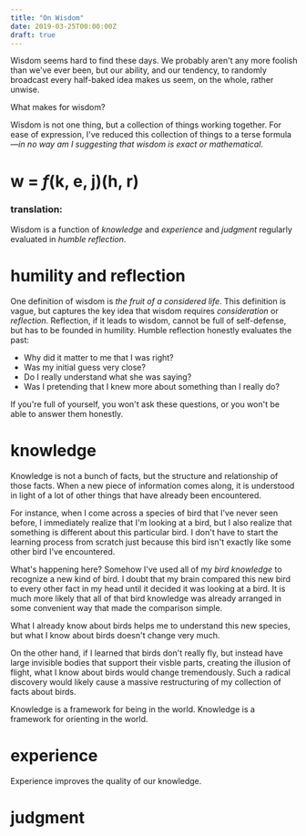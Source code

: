 ```yaml
---
title: "On Wisdom"
date: 2019-03-25T00:00:00Z
draft: true
---
```


Wisdom seems hard to find these days.
We probably aren't any more foolish than we've ever been,
but our ability, and our tendency, to randomly broadcast every half-baked idea
makes us seem, on the whole, rather unwise.

What makes for wisdom?

Wisdom is not one thing, but a collection of things working together.
For ease of expression, I've reduced this collection of things to a terse formula&mdash;*in no way am
I suggesting that wisdom is exact or mathematical*.

# w = *f*(k, e, j)(h, r)

### translation:

Wisdom is a function of
*knowledge* and *experience* and *judgment*
regularly evaluated in *humble* *reflection*.

# humility and reflection

One definition of wisdom is *the fruit of a considered life*.
This definition is vague, but captures the key idea that wisdom requires *consideration* or *reflection*.
Reflection, if it leads to wisdom, cannot be full of self-defense, but has to be founded in humility.
Humble reflection honestly evaluates the past:

* Why did it matter to me that I was right?
* Was my initial guess very close?
* Do I really understand what she was saying?
* Was I pretending that I knew more about something than I really do?

If you're full of yourself, you won't ask these questions, or you won't be able to answer them honestly.

# knowledge

Knowledge is not a bunch of facts, but the structure and relationship of those facts.
When a new piece of information comes along,
it is understood in light of a lot of other things that have already been encountered.

For instance,
when I come across a species of bird that I've never seen before,
I immediately realize that I'm looking at a bird,
but I also realize that something is different about this particular bird.
I don't have to start the learning process from scratch just because
this bird isn't exactly like some other bird I've encountered.

What's happening here?
Somehow I've used all of my *bird knowledge* to recognize a new kind of bird.
I doubt that my brain compared this new bird to every other fact in my head until it decided it was looking at a bird.
It is much more likely that all of that bird knowledge was already arranged in some convenient way
that made the comparison simple.

What I already know about birds helps me to understand this new species,
but what I know about birds doesn't change very much.

On the other hand, if I learned that birds don't really fly,
but instead have large invisible bodies that support their visble parts, creating the illusion of flight,
what I know about birds would change tremendously.
Such a radical discovery would likely cause a massive restructuring of my collection of facts about birds.

Knowledge is a framework for being in the world.
Knowledge is a framework for orienting in the world.


# experience

Experience improves the quality of our knowledge.


# judgment
